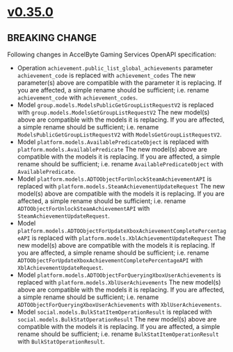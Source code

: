 # [v0.35.0]

## BREAKING CHANGE

Following changes in AccelByte Gaming Services OpenAPI specification:
- Operation `achievement.public_list_global_achievements` parameter `achievement_code` is replaced with `achievement_codes`
  The new parameter(s) above are compatible with the parameter it is replacing. If you are affected, a simple rename should be sufficient; i.e. rename `achievement_code` with `achievement_codes`.
- Model `group.models.ModelsPublicGetGroupListRequestV2` is replaced with `group.models.ModelsGetGroupListRequestV2`
  The new model(s) above are compatible with the models it is replacing. If you are affected, a simple rename should be sufficient; i.e. rename `ModelsPublicGetGroupListRequestV2` with `ModelsGetGroupListRequestV2`.
- Model `platform.models.AvailablePredicateObject` is replaced with `platform.models.AvailablePredicate`
  The new model(s) above are compatible with the models it is replacing. If you are affected, a simple rename should be sufficient; i.e. rename `AvailablePredicateObject` with `AvailablePredicate`.
- Model `platform.models.ADTOObjectForUnlockSteamAchievementAPI` is replaced with `platform.models.SteamAchievementUpdateRequest`
  The new model(s) above are compatible with the models it is replacing. If you are affected, a simple rename should be sufficient; i.e. rename `ADTOObjectForUnlockSteamAchievementAPI` with `SteamAchievementUpdateRequest`.
- Model `platform.models.ADTOObjectForUpdateXboxAchievementCompletePercentageAPI` is replaced with `platform.models.XblAchievementUpdateRequest`
  The new model(s) above are compatible with the models it is replacing. If you are affected, a simple rename should be sufficient; i.e. rename `ADTOObjectForUpdateXboxAchievementCompletePercentageAPI` with `XblAchievementUpdateRequest`.
- Model `platform.models.ADTOObjectForQueryingXboxUserAchievements` is replaced with `platform.models.XblUserAchievements`
  The new model(s) above are compatible with the models it is replacing. If you are affected, a simple rename should be sufficient; i.e. rename `ADTOObjectForQueryingXboxUserAchievements` with `XblUserAchievements`.
- Model `social.models.BulkStatItemOperationResult` is replaced with `social.models.BulkStatOperationResult`
  The new model(s) above are compatible with the models it is replacing. If you are affected, a simple rename should be sufficient; i.e. rename `BulkStatItemOperationResult` with `BulkStatOperationResult`.

[v0.35.0]: https://github.com/AccelByte/accelbyte-python-sdk/compare/v0.34.0..v0.35.0

